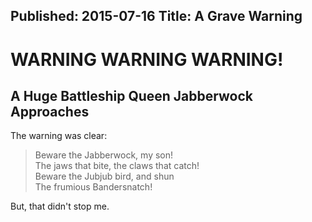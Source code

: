 Published: 2015-07-16
Title: A Grave Warning
---

WARNING WARNING WARNING!
========================

A Huge Battleship Queen Jabberwock Approaches
---------------------------------------------

The warning was clear:

> Beware the Jabberwock, my son!  
> The jaws that bite, the claws that catch!  
> Beware the Jubjub bird, and shun  
> The frumious Bandersnatch!  

But, that didn't stop me.
